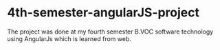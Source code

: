 # 4th-semester-angularJS-project
The project was done at my fourth semester B.VOC software technology using AngularJs which is learned from web.
